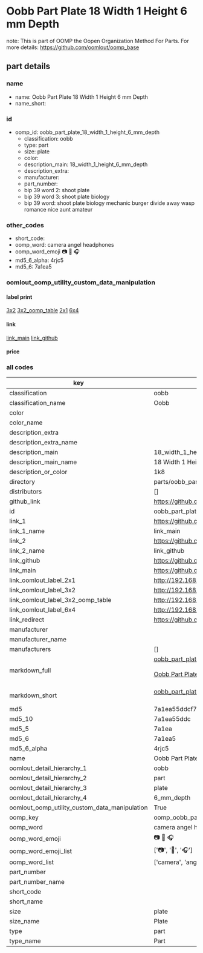 # Oobb Part Plate 18 Width 1 Height 6 mm Depth  

note: This is part of OOMP the Oopen Organization Method For Parts. For more details: https://github.com/oomlout/oomp_base

##  part details
  







### name
* name: Oobb Part Plate 18 Width 1 Height 6 mm Depth
* name_short: 
### id
* oomp_id: oobb_part_plate_18_width_1_height_6_mm_depth
  * classification: oobb
  * type: part
  * size: plate
  * color: 
  * description_main: 18_width_1_height_6_mm_depth
  * description_extra: 
  * manufacturer: 
  * part_number: 
  * bip 39 word 2: shoot plate
  * bip 39 word 3: shoot plate biology
  * bip 39 word: shoot plate biology mechanic burger divide away wasp romance nice aunt amateur

### other_codes
* short_code: 
* oomp_word: camera angel headphones
* oomp_word_emoji :camera: :angel: :headphones:
* md5_6_alpha: 4rjc5
* md5_6: 7a1ea5






### oomlout_oomp_utility_custom_data_manipulation
#### label print
[3x2](http://192.168.1.245:1112/?label=oomp%204rjc5)
[3x2_oomp_table](http://192.168.1.108:1112/?label=oomp%204rjc5)
[2x1](http://192.168.1.242:1112/?label=oomp%204rjc5)
[6x4](http://192.168.1.55:1112/?label=oomp%204rjc5)    

#### link

[link_main](https://github.com/oomlout/oomlout_oomp_version_1_messy/tree/main/parts/oobb_part_plate_18_width_1_height_6_mm_depth) [link_github](https://github.com/oomlout/oomlout_oomp_version_1_messy/tree/main/parts/oobb_part_plate_18_width_1_height_6_mm_depth)                             

#### price







### all codes 
| key | value |  
| --- | --- |  
| classification | oobb |  
| classification_name | Oobb |  
| color |  |  
| color_name |  |  
| description_extra |  |  
| description_extra_name |  |  
| description_main | 18_width_1_height_6_mm_depth |  
| description_main_name | 18 Width 1 Height 6 mm Depth |  
| description_or_color | 1k8 |  
| directory | parts/oobb_part_plate_18_width_1_height_6_mm_depth |  
| distributors | [] |  
| github_link | https://github.com/oomlout/oomlout_oomp_part_src/tree/main/parts/oobb_part_plate_18_width_1_height_6_mm_depth |  
| id | oobb_part_plate_18_width_1_height_6_mm_depth |  
| link_1 | https://github.com/oomlout/oomlout_oomp_version_1_messy/tree/main/parts/oobb_part_plate_18_width_1_height_6_mm_depth |  
| link_1_name | link_main |  
| link_2 | https://github.com/oomlout/oomlout_oomp_version_1_messy/tree/main/parts/oobb_part_plate_18_width_1_height_6_mm_depth |  
| link_2_name | link_github |  
| link_github | https://github.com/oomlout/oomlout_oomp_version_1_messy/tree/main/parts/oobb_part_plate_18_width_1_height_6_mm_depth |  
| link_main | https://github.com/oomlout/oomlout_oomp_version_1_messy/tree/main/parts/oobb_part_plate_18_width_1_height_6_mm_depth |  
| link_oomlout_label_2x1 | http://192.168.1.242:1112/?label=oomp%204rjc5 |  
| link_oomlout_label_3x2 | http://192.168.1.245:1112/?label=oomp%204rjc5 |  
| link_oomlout_label_3x2_oomp_table | http://192.168.1.108:1112/?label=oomp%204rjc5 |  
| link_oomlout_label_6x4 | http://192.168.1.55:1112/?label=oomp%204rjc5 |  
| link_redirect | https://github.com/oomlout/oomlout_oomp_version_1_messy/tree/main/parts/oobb_part_plate_18_width_1_height_6_mm_depth |  
| manufacturer |  |  
| manufacturer_name |  |  
| manufacturers | [] |  
| markdown_full | [oobb_part_plate_18_width_1_height_6_mm_depth](none)<br>[](none)<br>[Oobb Part Plate 18 Width 1 Height 6 Mm Depth](none)<br><br> |  
| markdown_short | [oobb_part_plate_18_width_1_height_6_mm_depth](none)<br><br> |  
| md5 | 7a1ea55ddcf7820cff8f58a22ce98e34 |  
| md5_10 | 7a1ea55ddc |  
| md5_5 | 7a1ea |  
| md5_6 | 7a1ea5 |  
| md5_6_alpha | 4rjc5 |  
| name | Oobb Part Plate 18 Width 1 Height 6 mm Depth |  
| oomlout_detail_hierarchy_1 | oobb |  
| oomlout_detail_hierarchy_2 | part |  
| oomlout_detail_hierarchy_3 | plate |  
| oomlout_detail_hierarchy_4 | 6_mm_depth |  
| oomlout_oomp_utility_custom_data_manipulation | True |  
| oomp_key | oomp_oobb_part_plate_18_width_1_height_6_mm_depth |  
| oomp_word | camera angel headphones |  
| oomp_word_emoji | :camera: :angel: :headphones: |  
| oomp_word_emoji_list | [':camera:', ':angel:', ':headphones:'] |  
| oomp_word_list | ['camera', 'angel', 'headphones'] |  
| part_number |  |  
| part_number_name |  |  
| short_code |  |  
| short_name |  |  
| size | plate |  
| size_name | Plate |  
| type | part |  
| type_name | Part |  
